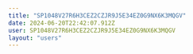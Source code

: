 ```yaml
---
title: "SP1048V27R6H3CEZ2CZJR9J5E34EZ0G9NX6K3MQGV"
date: 2024-06-20T22:42:07.912Z
user: SP1048V27R6H3CEZ2CZJR9J5E34EZ0G9NX6K3MQGV
layout: "users"
---
```

    